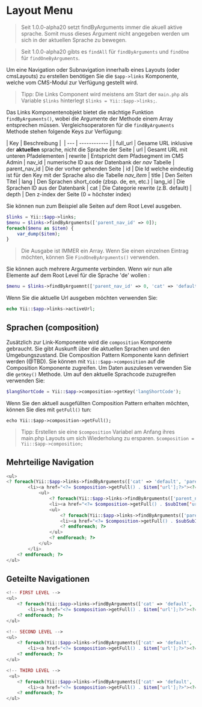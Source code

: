 Layout Menu
===========

> Seit 1.0.0-alpha20 setzt findByArguments immer die akuell aktive sprache. Somit muss dieses Argument nicht angegeben werden um sich in der aktuellen Sprache zu bewegen.

> Seit 1.0.0-alpha20 gibts es `findAll` für `findByArguments` und `findOne` für `findOneByArguments`.

Um eine Navigation oder Subnavigation innerhalb eines Layouts (oder cmsLayouts) zu erstellen benötigen Sie die `$app->links` Komponente, welche vom CMS-Modul zur Verfügung gestellt wird.

> Tipp: Die Links Component wird meistens am Start der `main.php` als Variable `$links` hinterlegt `$links = Yii::$app->links;`.

Das Links Komponentenobjekt bietet die mächtige Funktion `findByArguments()`, wobei die Argumente der Methode einem Array entsprechen müssen. Vergleichsoperatoren für die `findByArguments` Methode stehen folgende Keys zur Verfügung:

| Key | Beschreibung | 
| --- | ------------ | 
| full_url | Gesame URL inklusive der **aktuellen** sprache, nicht die Sprache der Seite
| url | Gesamt URL mit unteren Pfadelementen
| rewrite | Entspricht dem Pfadsegment im CMS Admin
| nav_id | numerische ID aus der Datenbank der *nav* Tabelle
| parent_nav_id | Die der vorher gehenden Seite
| id | Die Id welche eindeutig ist für den Key mit der Sprache also die Tabelle *nav_item*
| title | Den Seiten Titel
| lang | Den Sprachen short_code (zbsp. de, en, etc.)
| lang_id | Die Sprachen ID aus der Datenbank
| cat | Die Categorie rewrite (z.B. default)
| depth | Den z-index der Seite (0 = höchster index)

Sie können nun zum Beispiel alle Seiten auf dem Root Level ausgeben.

```php
$links = Yii::$app->links;
$menu = $links->findByArguments(['parent_nav_id' => 0]);
foreach($menu as $item) {
    var_dump($item);
}
```

> Die Ausgabe ist IMMER ein Array. Wenn Sie einen einzelnen Eintrag möchten, können Sie `FindOneByArguments()` verwenden.

Sie können auch mehrere Argumente verbinden. Wenn wir nun alle Elemente auf dem Root Level für die Sprache 'de' wollen :

```php
$menu = $links->findByArguemnt(['parent_nav_id' => 0, 'cat' => 'default']);
```

Wenn Sie die aktuelle Url ausgeben möchten verwenden Sie:

```php
echo Yii::$app->links->activeUrl;
```



Sprachen (composition)
----------------------
Zusätzlich zur Link-Komponente wird die `composition` Komponente gebraucht. Sie gibt Auskunft über die aktuellen Sprachen und den Umgebungszustand. Die Composition Pattern Komponente kann definiert werden (@TBD). Sie können mit `Yii::$app->composition` auf die Composition Komponente zugreifen. Um Daten auszulesen verwenden Sie die `getKey()` Methode. Um auf den aktuelle Sprachcode zuzugreifen verwenden Sie:

```php
$langShortCode = Yii::$app->composition->getKey('langShortCode');
```

Wenn Sie den aktuell ausgefüllten Composition Pattern erhalten möchten, können Sie dies mit `getFull()` tun:

```
echo Yii::$app->composition->getFull();
```

> Tipp: Erstellen sie eine `$composition` Variabel am Anfang ihres main.php Layouts um sich Wiederholung zu ersparen. `$composition = Yii::$app->composition;`

Mehrteilige Navigation
----------------------

```php
<ul>
<? foreach(Yii::$app->links->findByArguments(['cat' => 'default', 'parent_nav_id' => 0]) as $item): ?>
        <li><a href="<?= $composition->getFull() . $item['url'];?>"><?= $item['title']; ?></a>
            <ul>
                <? foreach(Yii::$app->links->findByArguments(['parent_nav_id' => $item['nav_id']]) as $subItem): ?>
                <li><a href="<?= $composition->getFull() . $subItem['url'];?>"><?= $subItem['title']?></a>
                <ul>
                    <? foreach(Yii::$app->links->findByArguments(['parent_nav_id' => $subItem['nav_id']]) as $subSubItem): ?>
                    <li><a href="<?= $composition->getFull() . $subSubItem['url'];?>"><?= $subSubItem['title']?></a>
                    <? endforeach; ?>
                </ul>
                <? endforeach; ?>
            </ul>
        </li>
    <? endforeach; ?>
</ul>
```

Geteilte Navigationen
---------------------

```php
<!-- FIRST LEVEL -->
<ul>
    <? foreach(Yii::$app->links->findByArguments(['cat' => 'default', 'parent_nav_id' => \luya\helpers\Menu::parentNavIdByCurrentLink(\yii::$app->links, 1)]) as $item): ?>
        <li><a href="<?= $composition->getFull() . $item['url'];?>"><?= $item['title']; ?></a></li>
    <? endforeach; ?>
</ul>

<!-- SECOND LEVEL -->
<ul>
    <? foreach(Yii::$app->links->findByArguments(['cat' => 'default', 'parent_nav_id' => \luya\helpers\Menu::parentNavIdByCurrentLink(\yii::$app->links, 2)]) as $item): ?>
        <li><a href="<?= $composition->getFull() . $item['url'];?>"><?= $item['title']; ?></a></li>
    <? endforeach; ?>
</ul>

<!-- THIRD LEVEL -->
 <ul>
    <? foreach(Yii::$app->links->findByArguments(['cat' => 'default', 'parent_nav_id' => \luya\helpers\Menu::parentNavIdByCurrentLink(\yii::$app->links, 3)]) as $item): ?>
        <li><a href="<?= $composition->getFull() . $item['url'];?>"><?= $item['title']; ?></a></li>
    <? endforeach; ?>
</ul>
``` 
